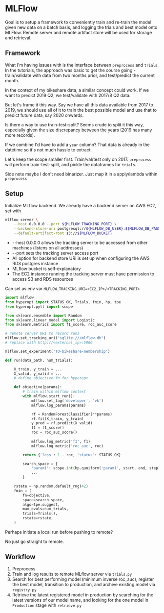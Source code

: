 # MLFlow

Goal is to setup a framework to conveniently train and re-train the model given new data on a batch basis, and logging the trials and best model onto MLFlow. Remote server and remote artifact store will be used for storage and retrieval.

## Framework

What I'm having issues with is the interface between `preprocess` and `trials`. In the tutorials, the approach was basic to get the course going - train/validate with data from two months prior, and test/predict the current month.

In the context of my bikeshare data, a similar concept could work. If we want to predict 2019 Q2, we test/validate with 2017/8 Q2 data.

But let's frame it this way. Say we have all this data available from 2017 to 2019, we should use all of it to train the best possible model and use that to predict future data, say 2020 onwards.

Is there a way to use train-test-split? Seems crude to split it this way, especially given the size discrepancy between the years (2019 has many more records).

If we combine I'd have to add a `year` column? That data is already in the datetime so it's not much hassle to extract.

Let's keep the scope smaller first. Train/val/test only on 2017. `preprocess` will perform train-test-split, and pickle the dataframes for `trials`.

Side note maybe I don't need binarizer. Just map it in a apply/lambda within `preprocess`

## Setup

Initialize MLflow backend. We already have a backend server on AWS EC2, set with

```bash
mlflow server \
    --host 0.0.0.0 --port ${MLFLOW_TRACKING_PORT} \
    --backend-store-uri postgresql://${MLFLOW_DB_USER}:${MLFLOW_DB_PASSWORD}@${MLFLOW_DB_ENDPOINT}:${MLFLOW_DB_PORT}/${MLFLOW_DB_NAME} \
    --default-artifact-root s3://${MLFLOW_BUCKET}
```

* --host 0.0.0.0 allows the tracking server to be accessed from other machines (listens on all addresses)
* --port sets the tracking server access port
* All option for backend store URI is set up when configuring the AWS RDS postgres instance
* MLflow bucket is self-explanatory
* The EC2 instance running the tracking server must have permission to access S3 and RDS resources

Can set as env var `MLFLOW_TRACKING_URI=<EC2_IP>/<TRACKING_PORT>`

```python
import mlflow
from hyperopt import STATUS_OK, Trials, fmin, hp, tpe
from hyperopt.pyll import scope

from sklearn.ensemble import Random
from sklearn.linear_model import Logistic
from sklearn.metrics import f1_score, roc_auc_score

# remote server URI to record runs
mlflow.set_tracking_uri("sqlite:///mlflow.db")
# replace with http://<external_ip>:5000

mlflow.set_experiment('TO-bikeshare-membership')

def run(data_path, num_trials):

    X_train, y_train = ...
    X_valid, y_valid = ...
    # define objective fn for hyperopt

    def objective(params):
        # train within mlflow context
        with mlflow.start_run():
            mlflow.set_tag('developer', 'vk')
            mlflow.log_params(params)

            rf = RandomForestClassifier(**params)
            rf.fit(X_train, y_train)
            y_pred = rf.predict(X_valid)
            f1 = f1_score()
            roc = roc_auc_score()
            
            mlflow.log_metric('f1', f1)
            mlflow.log_metric('roc_auc', roc)	

        return {'loss': 1 - roc, 'status': STATUS_OK}

        search_space = {
            'param1': scope.int(hp.quniform('param1', start, end, step)),
            ...
        }

    rstate = np.random.default_rng(42)
    fmin = (
        fn=objective,
        space=search_space,
        algo=tpe.suggest,
        max_evals=num_trials,
        trials=Trials(),
        rstate=rstate,
    )
```

Perhaps initiate a local run before pushing to remote?

No just go straight to remote.

## Workflow

1. Preprocess
2. Train and log results to remote MLflow server via `trials.py`
3. Search for best performing model (minimum inverse roc_auc), register the best model, transition to production, and archive existing model via `registry.py`
4. Retrieve the latest registered model in production by searching for the latest versions of our model name, and looking for the one model in `Production` stage with `retrieve.py`